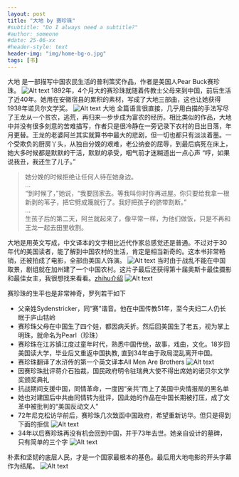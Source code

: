```yaml
---
layout: post
title: "大地 by 赛珍珠"
#subtitle: "Do I always need a subtitle?"
#author: someone
#date: 25-06-xx
#header-style: text
header-img: "img/home-bg-o.jpg"
tags: [书]
---
```


大地 是一部描写中国农民生活的普利策奖作品，作者是美国人Pear Buck赛珍珠。
![Alt text](/assets/2025/25-08-31-goodearth_files/goodearth.jpg)
1892年，4个月大的赛珍珠就随着传教士父母来到中国，前后生活了近40年。她用在安徽宿县的累积的素材，写成了大地三部曲，这也让她获得1938年诺贝尔文学奖。 
![Alt text](/assets/2025/25-08-31-goodearth_files/pearl.png)
大地 全篇语言很直接，几乎用白描的手法写尽了王龙从一个贫农，逃荒，再归来一步步成为富农的经历。相比类似的作品，大地中并没有很多刻意的苦难描写，作者只是很冷静在一旁记录下农村的日出日落，年月更替。王龙的老婆阿兰其实就算书中最大的悲剧，但一切也都只有淡淡着墨。一个受欺负的厨房丫头，从独自分娩的艰难，老公纳妾的屈辱，到最后病死在床上，她大多时候都是默默的干活，默默的承受，咽气前才迷糊道出一点心声 “哼，如果说我丑，我还生了儿子。”
> 她分娩的时候拒绝让任何人待在她身边。  
...   
“到时候了，”她说，“我要回家去。等我叫你时你再进屋。你只要给我拿一根新剥的苇子，把它劈成篾就行了。我好把孩子的脐带割断。”  
...  
生孩子后的第二天，阿兰就起来了，像平常一样，为他们做饭，只是不再和王龙一起去田里收割。


大地是用英文写成，中文译本的文字相比近代作家总感觉还是普通。不过对于30年代的美国读者，能了解到中国农村的生活，肯定是相当新奇的。这本书非常畅销，还被拍成了电影，全部由美国人饰演。
![Alt text](/assets/2025/25-08-31-goodearth_files/movie.jpg)
当时由于战乱不能在中国取景，剧组就在加州建了一个中国农村。这片子最后还获得第十届奥斯卡最佳摄影和最佳女主，我很想找来看看。[zhihu介绍](https://zhuanlan.zhihu.com/p/61820487?share_code=ZOBTHiur0JM1&utm_psn=1945928633630844735)
![Alt text](/assets/2025/25-08-31-goodearth_files/ca.jpg)

赛珍珠的生平也是非常神奇，罗列若干如下
- 父亲姓Sydenstricker，同“赛”谐音。他在中国传教51年，至今夫妇二人仍长眠于庐山牯岭
- 赛珍珠父母在中国生了四个娃，都因病夭折。然后回美国生了老五，视为掌上明珠，就命名为Pearl（珍珠）
- 赛珍珠在江苏镇江度过童年时代，熟悉中国传统，故事，戏曲，文化。18岁回美国读大学，毕业后又重返中国执教, 直到34年由于政局混乱离开中国。
- 赛珍珠翻译了水浒传的第一个英文译本All Men Are Brothers
![Alt text](/assets/2025/25-08-31-goodearth_files/brothers.jpg)
- 因赛珍珠批评蒋介石独裁，国民政府明令驻瑞典大使不得出席她的诺贝尔文学奖颁奖典礼
- 抗战期间支援中国，同情革命，一度因“亲共”而上了美国中央情报局的黑名单
- 她也对建国后中共由同情转为批评，因此她的作品在中国长期被打压，成了文革中被批判的“美国反动文人”
- 72年尼克松访华前后，赛珍珠几次致函中国政府，希望重新访华。但只是得到下面的拒信
![Alt text](/assets/2025/25-08-31-goodearth_files/reject.jpg)
- 34年以后赛珍珠再没有机会回到中国，并于73年去世。她亲自设计的墓碑，只有简单的三个字
![Alt text](/assets/2025/25-08-31-goodearth_files/tomb.png)

朴素和坚韧的底层人民，才是一个国家最根本的基色。最后用大地电影的开头字幕作为结尾。
![Alt text](/assets/2025/25-08-31-goodearth_files/soul.jpg)


